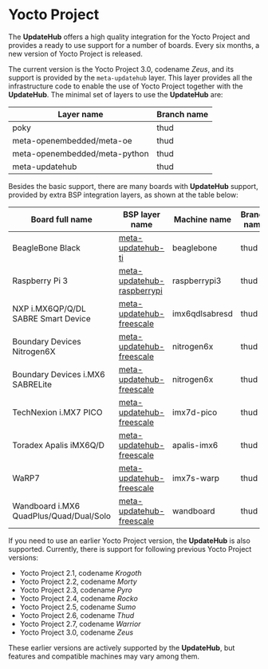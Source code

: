 # Yocto Project

The **UpdateHub** offers a high quality integration for the Yocto Project and provides a ready to use support for a number of boards. Every six months, a new version of Yocto Project is released.

The current version is the Yocto Project 3.0, codename _Zeus_, and its support is provided by the `meta-updatehub` layer. This layer provides all the infrastructure code to enable the use of Yocto Project together with the **UpdateHub**. The minimal set of layers to use the **UpdateHub** are:

| Layer name                    | Branch name |
|-------------------------------|-------------|
| poky                          | thud        |
| meta-openembedded/meta-oe     | thud        |
| meta-openembedded/meta-python | thud        |
| meta-updatehub                | thud        |


Besides the basic support, there are many boards with **UpdateHub** support, provided by extra BSP integration layers, as shown at the table below:

|  Board full name                        | BSP layer name                                                                                              | Machine name   | Branch name |
|-----------------------------------------|-------------------------------------------------------------------------------------------------------------|----------------|-------------|
| BeagleBone Black                        | [meta-updatehub-ti](https://github.com/updatehub/meta-updatehub-ti/tree/thud)                   | beaglebone     | thud       |
| Raspberry Pi 3                          | [meta-updatehub-raspberrypi](https://github.com/updatehub/meta-updatehub-raspberrypi/tree/thud) | raspberrypi3   | thud       |
| NXP i.MX6QP/Q/DL SABRE Smart Device     | [meta-updatehub-freescale](https://github.com/updatehub/meta-updatehub-freescale/tree/thud)     | imx6qdlsabresd | thud       |
| Boundary Devices Nitrogen6X             | [meta-updatehub-freescale](https://github.com/updatehub/meta-updatehub-freescale/tree/thud)     | nitrogen6x     | thud       |
| Boundary Devices i.MX6 SABRELite        | [meta-updatehub-freescale](https://github.com/updatehub/meta-updatehub-freescale/tree/thud)     | nitrogen6x     | thud       |
| TechNexion i.MX7 PICO                   | [meta-updatehub-freescale](https://github.com/updatehub/meta-updatehub-freescale/tree/thud)     | imx7d-pico     | thud       |
| Toradex Apalis iMX6Q/D                  | [meta-updatehub-freescale](https://github.com/updatehub/meta-updatehub-freescale/tree/thud)     | apalis-imx6    | thud       |
| WaRP7                                   | [meta-updatehub-freescale](https://github.com/updatehub/meta-updatehub-freescale/tree/thud)     | imx7s-warp     | thud       |
| Wandboard i.MX6 QuadPlus/Quad/Dual/Solo | [meta-updatehub-freescale](https://github.com/updatehub/meta-updatehub-freescale/tree/thud)     | wandboard      | thud       |


If you need to use an earlier Yocto Project version, the **UpdateHub** is also supported. Currently, there is support for following previous Yocto Project versions:

* Yocto Project 2.1, codename _Krogoth_
* Yocto Project 2.2, codename _Morty_
* Yocto Project 2.3, codename _Pyro_
* Yocto Project 2.4, codename _Rocko_
* Yocto Project 2.5, codename _Sumo_
* Yocto Project 2.6, codename _Thud_
* Yocto Project 2.7, codename _Warrior_
* Yocto Project 3.0, codename _Zeus_

These earlier versions are actively supported by the **UpdateHub**, but features and compatible machines may vary among them.
